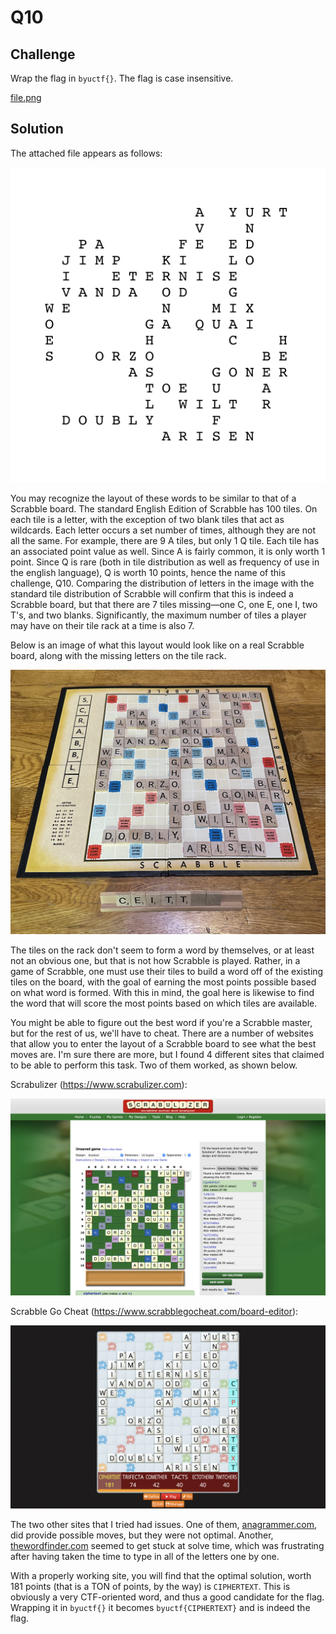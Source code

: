 # Q10

## Challenge

Wrap the flag in `byuctf{}`. The flag is case insensitive.

[file.png](./file.png)

## Solution

The attached file appears as follows:

![](./file.png)

You may recognize the layout of these words to be similar to that of a Scrabble board.  The standard English Edition of Scrabble has 100 tiles. On each tile is a letter, with the exception of two blank tiles that act as wildcards.  Each letter occurs a set number of times, although they are not all the same.  For example, there are 9 A tiles, but only 1 Q tile.  Each tile has an associated point value as well.  Since A is fairly common, it is only worth 1 point.  Since Q is rare (both in tile distribution as well as frequency of use in the english language), Q is worth 10 points, hence the name of this challenge, Q10.  Comparing the distribution of letters in the image with the standard tile distribution of Scrabble will confirm that this is indeed a Scrabble board, but that there are 7 tiles missing—one C, one E, one I, two T's, and two blanks.  Significantly, the maximum number of tiles a player may have on their tile rack at a time is also 7.

Below is an image of what this layout would look like on a real Scrabble board, along with the missing letters on the tile rack.

![](./img/realboard.jpg)

The tiles on the rack don't seem to form a word by themselves, or at least not an obvious one, but that is not how Scrabble is played.  Rather, in a game of Scrabble, one must use their tiles to build a word off of the existing tiles on the board, with the goal of earning the most points possible based on what word is formed.  With this in mind, the goal here is likewise to find the word that will score the most points based on which tiles are available.

You might be able to figure out the best word if you're a Scrabble master, but for the rest of us, we'll have to cheat.  There are a number of websites that allow you to enter the layout of a Scrabble board to see what the best moves are.  I'm sure there are more, but I found 4 different sites that claimed to be able to perform this task.  Two of them worked, as shown below.

Scrabulizer (https://www.scrabulizer.com):

![](./img/scrabulizer.png)

Scrabble Go Cheat (https://www.scrabblegocheat.com/board-editor):

![](./img/scrabblegocheat.png)

The two other sites that I tried had issues.  One of them, [anagrammer.com](https://www.anagrammer.com/scrabble-board-solver/), did provide possible moves, but they were not optimal.  Another, [thewordfinder.com](https://www.thewordfinder.com/board-solver/scrabble/) seemed to get stuck at solve time, which was frustrating after having taken the time to type in all of the letters one by one.

With a properly working site, you will find that the optimal solution, worth 181 points (that is a TON of points, by the way) is `CIPHERTEXT`.  This is obviously a very CTF-oriented word, and thus a good candidate for the flag.  Wrapping it in `byuctf{}` it becomes `byuctf{CIPHERTEXT}` and is indeed the flag.
